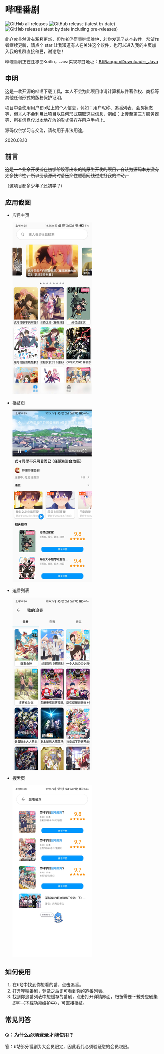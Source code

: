 # 哔哩番剧

![GitHub all releases](https://img.shields.io/github/downloads/sgpublic/BiliBangumiDownloader/total) ![GitHub release (latest by date)](https://img.shields.io/github/v/release/sgpublic/BiliBangumiDownloader) ![GitHub release (latest by date including pre-releases)](https://img.shields.io/github/v/release/sgpublic/BiliBangumiDownloader?include_prereleases)

此仓库虽然没有积极更新，但作者仍愿意继续维护，若您发现了这个软件，希望作者继续更新，请点个 star 让我知道有人在关注这个软件，也可以进入我的主页加入我的社群直接催更，谢谢您！

哔哩番剧正在迁移至Kotlin，Java实现项目地址：[BiliBangumiDownloader_Java](https://github.com/SGPublic/BiliBangumiDownloader_Java)

## 申明

这是一款开源的哔哩下载工具，本人不会为此项目申请计算机软件著作权、商标等其他任何形式的版权保护证明。

项目中会使用用户在b站上的个人信息，例如：用户昵称、追番列表、会员状态等，但本人不会利用此项目以任何形式窃取这些信息，例如：上传至第三方服务器等，所有信息仅以本地存放的形式保存在用户手机上。

源码仅供学习与交流，请勿用于非法用途。

2020.08.10

## 前言

~~这是一个业余开发者在初学阶段写出来的纯原生开发的项目，自认为源码本身没有太多技术性，所以阅读源码时请压抑住顺着网线过来打我的冲动。~~

（这项目都多少年了还初学？）

## 应用截图

+ 应用主页

  <img src="assets/home.jpg" alt="home" width="260" />

+ 播放页

  <img src="assets/player.jpg" alt="player" width="260" />

+ 追番列表

  <img src="assets/follow.jpg" alt="follow" width="260" />

+ 搜索页

  <img src="assets/search.jpg" alt="search" width="260" />

## 如何使用

1. 在b站中找到你想看的番，点击追番。
2. 打开哔哩番剧，登录之后即可看到你的追番列表。
3. 找到你追番列表中想缓存的番剧，点击打开详情界面，~~根据需要下载对应剧集即可（下载功能维护中）~~，可直接播放。

## 常见问答

### Q：为什么必须登录才能使用？

答：b站部分番剧为大会员限定，因此我们必须验证您的会员权限。
